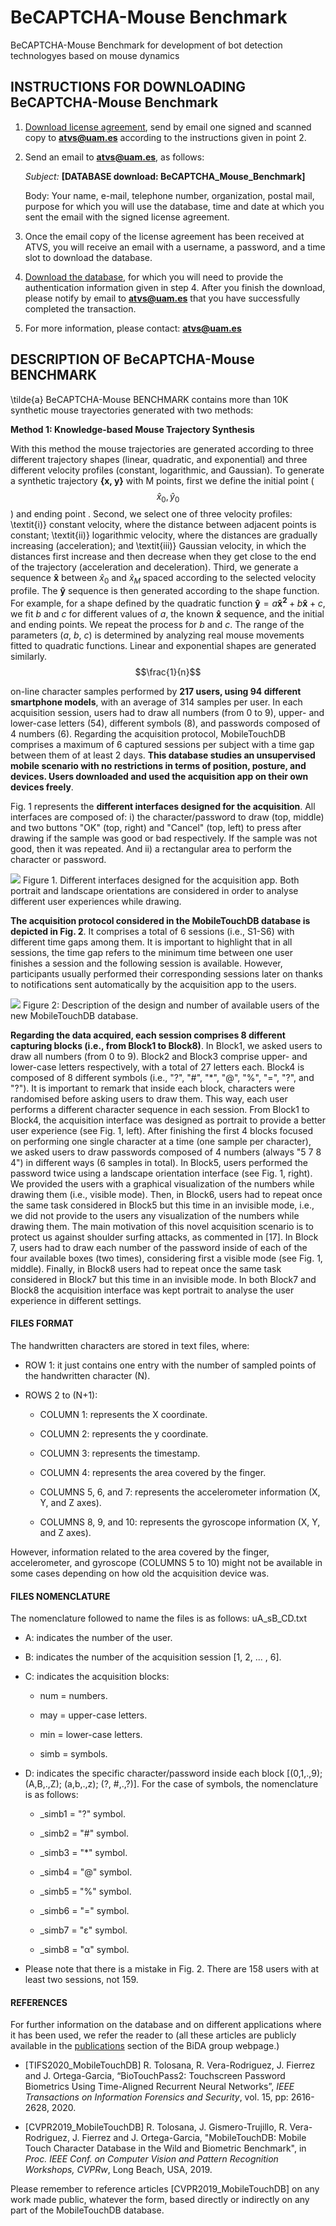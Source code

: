# BeCAPTCHA-Mouse Benchmark
BeCAPTCHA-Mouse Benchmark for development of bot detection technologyes based on mouse dynamics

## INSTRUCTIONS FOR DOWNLOADING BeCAPTCHA-Mouse Benchmark
1) [Download license agreement](http://atvs.ii.uam.es/atvs/licenses/BeCAPTCHA_Mouse_Benchmark.pdf), send by email one signed and scanned copy to **atvs@uam.es** according to the instructions given in point 2.
 
 
2) Send an email to **atvs@uam.es**, as follows:

   *Subject:* **[DATABASE download: BeCAPTCHA_Mouse_Benchmark]**

   Body: Your name, e-mail, telephone number, organization, postal mail, purpose for which you will use the database, time and date at which you sent the email with the signed license agreement.
 

3) Once the email copy of the license agreement has been received at ATVS, you will receive an email with a username, a password, and a time slot to download the database.
 

4) [Download the database](http://atvs.ii.uam.es/atvs/intranet/BeCAPTCHA_Mouse_Benchmark), for which you will need to provide the authentication information given in step 4. After you finish the download, please notify by email to **atvs@uam.es** that you have successfully completed the transaction.
 

5) For more information, please contact: **atvs@uam.es**


## DESCRIPTION OF BeCAPTCHA-Mouse BENCHMARK
\tilde{a}
BeCAPTCHA-Mouse BENCHMARK contains more than 10K synthetic mouse trayectories generated with two methods: 

**Method 1: Knowledge-based Mouse Trajectory Synthesis**

With this method the mouse trajectories are generated according to three different trajectory shapes (linear, quadratic, and exponential) and three different velocity profiles (constant, logarithmic, and Gaussian). 
To generate a synthetic trajectory **{x, y}** with M points, first we define the initial point ($$\hat{x}_{0}, \hat{y}_{0}$$) and ending point . Second, we select one of three velocity profiles: \textit{i)} constant velocity, where the distance between adjacent points is constant; \textit{ii)} logarithmic velocity, where the distances are gradually increasing (acceleration); and \textit{iii)} Gaussian velocity, in which the distances first increase and then decrease when they get close to the end of the trajectory (acceleration and deceleration). Third, we generate a sequence $\mathbf{\hat{x}}$ between $\hat{x}_{0}$ and $\hat{x}_{M}$ spaced according to the selected velocity profile. The $\mathbf{\hat{y}}$ sequence is then generated according to the shape function. For example, for a shape defined by the quadratic function $\mathbf{\hat{y}} = a\mathbf{\hat{x}^{2}} + b\mathbf{\hat{x}} + c$, we fit $b$ and $c$ for different values of $a$, the known $\mathbf{\hat{x}}$ sequence, and the initial and ending points. We repeat the process for $b$ and $c$.  The range of the parameters ($a$, $b$, $c$) is determined by analyzing real mouse movements fitted to quadratic functions. Linear and exponential shapes are generated similarly.
$$\frac{1}{n}$$

on-line character samples performed by **217 users, using 94 different smartphone models**, with an average of 314 samples per user. In each acquisition session, users had to draw all numbers (from 0 to 9), upper- and lower-case letters (54), different symbols (8), and passwords composed of 4 numbers (6). Regarding the acquisition protocol, MobileTouchDB comprises a maximum of 6 captured sessions per subject with a time gap between them of at least 2 days. **This database studies an unsupervised mobile scenario with no restrictions in terms of position, posture, and devices. Users downloaded and used the acquisition app on their own devices freely**.

Fig. 1 represents the **different interfaces designed for the acquisition**. All interfaces are composed of: i) the character/password to draw (top, middle) and two buttons "OK" (top, right) and "Cancel" (top, left) to press after drawing if the sample was good or bad respectively. If the sample was not good, then it was repeated. And ii) a rectangular area to perform the character or password.

![](http://atvs.ii.uam.es/atvs/MobileTouchDB_interfaces_todas.jpg )
Figure 1. Different interfaces designed for the acquisition app. Both portrait and landscape orientations are considered in order to analyse different user experiences while drawing.

**The acquisition protocol considered in the MobileTouchDB database is depicted in Fig. 2**. It comprises a total of 6 sessions (i.e., S1-S6) with different time gaps among them. It is important to highlight that in all sessions, the time gap refers to the minimum time between one user finishes a session and the following session is available. However, participants usually performed their corresponding sessions later on thanks to notifications sent automatically by the acquisition app to the users.

![](http://atvs.ii.uam.es/atvs/MobileTouchDB_experimental_protocol.jpg )
Figure 2: Description of the design and number of available users of the new MobileTouchDB database.

**Regarding the data acquired, each session comprises 8 different capturing blocks (i.e., from Block1 to Block8)**. In Block1, we asked users to draw all numbers (from 0 to 9). Block2 and Block3 comprise upper- and lower-case letters respectively, with a total of 27 letters each. Block4 is composed of 8 different symbols (i.e., "?", "#", "*", "@", "%", "=", "?", and "?"). It is important to remark that inside each block, characters were randomised before asking users to draw them. This way, each user performs a different character sequence in each session. From Block1 to Block4, the acquisition interface was designed as portrait to provide a better user experience (see Fig. 1, left). After finishing the first 4 blocks focused on performing one single character at a time (one sample per character), we asked users to draw passwords composed of 4 numbers (always "5 7 8 4") in different ways (6 samples in total). In Block5, users performed the password twice using a landscape orientation interface (see Fig. 1, right). We provided the users with a graphical visualization of the numbers while drawing them (i.e., visible mode). Then, in Block6, users had to repeat once the same task considered in Block5 but this time in an invisible mode, i.e., we did not provide to the users any visualization of the numbers while drawing them. The main motivation of this novel acquisition scenario is to protect us against shoulder surfing attacks, as commented in [17]. In Block 7, users had to draw each number of the password inside of each of the four available boxes (two times), considering first a visible mode (see Fig. 1, middle). Finally, in Block8 users had to repeat once the same task considered in Block7 but this time in an invisible mode. In both Block7 and Block8 the acquisition interface was kept portrait to analyse the user experience in different settings.


#### FILES FORMAT
The handwritten characters are stored in text files, where:

+ ROW 1: it just contains one entry with the number of sampled points of the handwritten character (N).

+ ROWS 2 to (N+1):

  + COLUMN 1: represents the X coordinate.

  + COLUMN 2: represents the y coordinate.

  + COLUMN 3: represents the timestamp.

  + COLUMN 4: represents the area covered by the finger.

  + COLUMNS 5, 6, and 7: represents the accelerometer information (X, Y, and Z axes).

  + COLUMNS 8, 9, and 10: represents the gyroscope information (X, Y, and Z axes).
  
However, information related to the area covered by the finger, accelerometer, and gyroscope (COLUMNS 5 to 10) might not be available in some cases depending on how old the acquisition device was.

#### FILES NOMENCLATURE
The nomenclature followed to name the files is as follows: uA_sB_CD.txt

+ A: indicates the number of the user.

+ B: indicates the number of the acquisition session [1, 2, ... , 6].

+ C: indicates the acquisition blocks:

  + num = numbers.
  
  + may = upper-case letters.
  
  + min = lower-case letters.
  
  + simb = symbols.
  
+ D: indicates the specific character/password inside each block [(0,1,.,9); (A,B,.,Z); (a,b,.,z); (?, #,.,?)]. For the case of symbols, the nomenclature is as follows:

  + _simb1 = "?" symbol.
  
  + _simb2 = "#" symbol.
  
  + _simb3 = "*" symbol.
  
  + _simb4 = "@" symbol.
  
  + _simb5 = "%" symbol.
  
  + _simb6 = "=" symbol.
  
  + _simb7 = "ε" symbol.
  
  + _simb8 = "α" symbol.
  
* Please note that there is a mistake in Fig. 2. There are 158 users with at least two sessions, not 159.

#### REFERENCES
For further information on the database and on different applications where it has been used, we refer the reader to (all these articles are publicly available in the [publications](http://atvs.ii.uam.es/atvs/listpublications.do) section of the BiDA group webpage.)

+ [TIFS2020_MobileTouchDB] R. Tolosana, R. Vera-Rodriguez, J. Fierrez and J. Ortega-Garcia, “BioTouchPass2: Touchscreen Password Biometrics Using Time-Aligned Recurrent Neural Networks”, *IEEE Transactions on Information Forensics and Security*, vol. 15, pp: 2616-2628, 2020.

+ [CVPR2019_MobileTouchDB] R. Tolosana, J. Gismero-Trujillo, R. Vera-Rodriguez, J. Fierrez and J. Ortega-Garcia, "MobileTouchDB: Mobile Touch Character Database in the Wild and Biometric Benchmark", in *Proc. IEEE Conf. on Computer Vision and Pattern Recognition Workshops, CVPRw*, Long Beach, USA, 2019.

Please remember to reference articles [CVPR2019_MobileTouchDB] on any work made public, whatever the form, based directly or indirectly on any part of the MobileTouchDB database.
